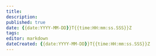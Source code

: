 ```yaml
---
title: 
description: 
published: true
date: {{date:YYYY-MM-DD}}T{{time:HH:mm:ss.SSS}}Z
tags: 
editor: markdown
dateCreated: {{date:YYYY-MM-DD}}T{{time:HH:mm:ss.SSS}}Z
---
```


## 


